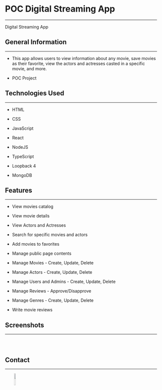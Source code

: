 <h1>POC Digital Streaming App</h1>
<hr><p>Digital Streaming App</p><h2>General Information</h2>
<hr><ul>
<li>This app allows users to view information about any movie, save movies as their favorite, view the actors and actresses casted in a specific movie, and more.</li>
</ul><ul>
<li>POC Project</li>
</ul><h2>Technologies Used</h2>
<hr><ul>
<li>HTML</li>
</ul><ul>
<li>CSS</li>
</ul><ul>
<li>JavaScript</li>
</ul><ul>
<li>React</li>
</ul><ul>
<li>NodeJS</li>
</ul><ul>
<li>TypeScript</li>
</ul><ul>
<li>Loopback 4</li>
</ul><ul>
<li>MongoDB</li>
</ul><h2>Features</h2>
<hr><ul>
<li>View movies catalog</li>
</ul><ul>
<li>View movie details</li>
</ul><ul>
<li>View Actors and Actresses</li>
</ul><ul>
<li>Search for specific movies and actors</li>
</ul><ul>
<li>Add movies to favorites</li>
</ul><ul>
<li>Manage public page contents</li>
</ul><ul>
<li>Manage Movies - Create, Update, Delete</li>
</ul><ul>
<li>Manage Actors - Create, Update, Delete</li>
</ul><ul>
<li>Manage Users and Admins - Create, Update, Delete</li>
</ul><ul>
<li>Manage Reviews - Approve/Disapprove</li>
</ul><ul>
<li>Manage Genres - Create, Update, Delete</li>
</ul><ul>
<li>Write movie reviews</li>
</ul><h2>Screenshots</h2>
<hr><p><img src="https://res.cloudinary.com/dlevukpcc/image/upload/v1667901042/Screenshot_2022-11-08_at_5.43.07_PM_sq9afe.png" alt=""></p><p><img src="https://res.cloudinary.com/dlevukpcc/image/upload/v1667901042/Screenshot_2022-11-08_at_5.46.05_PM_bthwhu.png" alt=""></p><p><img src="https://res.cloudinary.com/dlevukpcc/image/upload/v1667901042/Screenshot_2022-11-08_at_5.45.26_PM_moqjch.png" alt=""></p><h2>Contact</h2>
<hr><p><span style="margin-right: 30px;"></span><a href="https://github.com/darrellbacarro"><img target="_blank" src="https://cdn.jsdelivr.net/gh/devicons/devicon/icons/github/github-original.svg" style="width: 10%;"></a></p>
